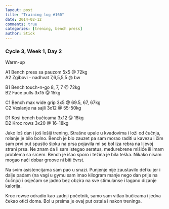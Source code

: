 ```yaml
---
layout: post
title: "Training log #160"
date: 2014-02-12
comments: true
categories: [trening, bench press]
author: Stick
---
```


### Cycle 3, Week 1, Day 2  

Warm-up  

A1 Bench press sa pauzom 5x5 @ 72kg  
A2 Zgibovi - nadhvat 7,6,5,5,5 @ bw  

B1 Bench touch-n-go 8, 7, 7 @ 72kg  
B2 Face pulls 3x15 @ 15kg  

C1 Bench max wide grip 3x5 @ 69.5, 67, 67kg  
C2 Veslanje na sajli 3x12 @ 55-50kg  

D1 Kosi bench bučicama 3x12 @ 18kg  
D2 Kroc rows 3x20 @ 16-18kg  

Jako loš dan i još lošiji trening. Strašne upale u kvadovima i loži od čučnja, rolanje je bilo bolno. Bench je bio zauzet pa sam morao raditi u kavezu i čim sam prvi put spustio šipku na prsa pojavila mi se bol iza rebra na lijevoj strani prsa. Ne znam da li sam istegao seratus, međurebrene mišiće ili imam problema sa srcem. Bench je išao sporo i težina je bila teška. Nikako nisam mogao naći dobar groove ni biti čvrst. 

Na svim asistencijama sam pao u snazi. Punjenje nije zaustavilo defku jer i dalje padam (na vagi u gymu sam imao kilogram manje nego dan prije na čučnju) i osjećam se jadno bez obzira na sve stimulanse i lagano dizanje kalorija.

Kroc rowse odradio kao zadnji početnik, samo sam vitlao bučicama i jedva čekao otići doma. Bol u prsima je ovaj put ostala i nakon treninga. 